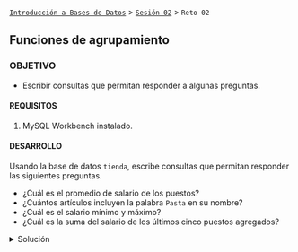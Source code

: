 [`Introducción a Bases de Datos`](../../Readme.md) > [`Sesión 02`](../Readme.md) > `Reto 02`
	
## Funciones de agrupamiento

### OBJETIVO 

- Escribir consultas que permitan responder a algunas preguntas.

#### REQUISITOS 

1. MySQL Workbench instalado.

#### DESARROLLO

Usando la base de datos `tienda`, escribe consultas que permitan responder las siguientes preguntas.

- ¿Cuál es el promedio de salario de los puestos?
- ¿Cuántos artículos incluyen la palabra `Pasta` en su nombre?
- ¿Cuál es el salario mínimo y máximo?
- ¿Cuál es la suma del salario de los últimos cinco puestos agregados?

<details><summary>Solución</summary>
<p>

- ¿Cuál es el promedio de salario de los puestos?

   ```sql
   SELECT avg(salario)
   FROM puesto;
   ```
   ![imagen](imagenes/s2wr21.png)

- ¿Cuántos artículos incluyen la palabra `Pasta` en su nombre?

   ```sql
   SELECT count(*)
   FROM articulo
   WHERE nombre LIKE '%pasta%';
   ```
   ![imagen](imagenes/s2wr22.png)
   
- ¿Cuál es el salario mínimo y máximo?

   ```sql
   SELECT min(salario), max(salario)
   FROM puesto;
   ```
   ![imagen](imagenes/s2wr23.png)
   
- ¿Cuál es la suma del salario de los últimos cinco puestos agregados?

   Primero obtenemos el ídentificador que nos permite saber eso.
   
   ```sql
   SELECT max(id_puesto) - 5
   FROM puesto;
   ```
   
   ![imagen](imagenes/s2wr24.png)
   
   Usamos ese identificador ahora.

   ```sql
   SELECT sum(salario)
   FROM puesto
   WHERE id_puesto >= 995;
   ```
   ![imagen](imagenes/s2wr25.png)

</p>
</details> 
